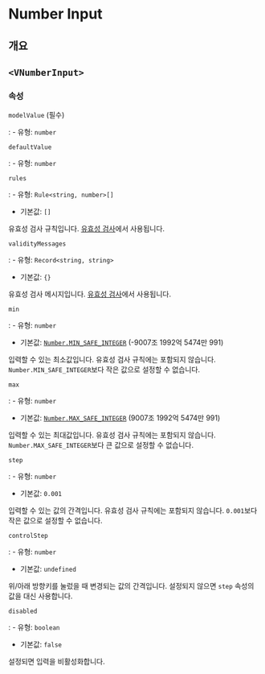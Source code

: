 # Number Input

## 개요

## `<VNumberInput>`

### 속성

`modelValue` (필수)

: - 유형: `number`

`defaultValue`

: - 유형: `number`

`rules`

: - 유형: `Rule<string, number>[]`
  - 기본값: `[]`

  유효성 검사 규칙입니다. [유효성 검사](/ko/guide/validation/)에서 사용됩니다.

`validityMessages`

: - 유형: `Record<string, string>`
  - 기본값: `{}`

  유효성 검사 메시지입니다. [유효성 검사](/ko/guide/validation/)에서 사용됩니다.

`min`

: - 유형: `number`
  - 기본값: [`Number.MIN_SAFE_INTEGER`](https://developer.mozilla.org/ko/docs/Web/JavaScript/Reference/Global_Objects/Number/MIN_SAFE_INTEGER) (-9007조 1992억 5474만 991)

  입력할 수 있는 최소값입니다. 유효성 검사 규칙에는 포함되지 않습니다. `Number.MIN_SAFE_INTEGER`보다 작은 값으로 설정할 수 없습니다.

`max`

: - 유형: `number`
  - 기본값: [`Number.MAX_SAFE_INTEGER`](https://developer.mozilla.org/ko/docs/Web/JavaScript/Reference/Global_Objects/Number/MAX_SAFE_INTEGER) (9007조 1992억 5474만 991)

  입력할 수 있는 최대값입니다. 유효성 검사 규칙에는 포함되지 않습니다. `Number.MAX_SAFE_INTEGER`보다 큰 값으로 설정할 수 없습니다.

`step`

: - 유형: `number`
  - 기본값: `0.001`

  입력할 수 있는 값의 간격입니다. 유효성 검사 규칙에는 포함되지 않습니다. `0.001`보다 작은 값으로 설정할 수 없습니다.

`controlStep`

: - 유형: `number`
  - 기본값: `undefined`

  위/아래 방향키를 눌렀을 때 변경되는 값의 간격입니다. 설정되지 않으면 `step` 속성의 값을 대신 사용합니다.

`disabled`

: - 유형: `boolean`
  - 기본값: `false`

  설정되면 입력을 비활성화합니다.
